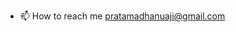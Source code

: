 - 📫 How to reach me pratamadhanuaji@gmail.com

<!---
Dhanuaji/Dhanuaji is a ✨ special ✨ repository because its `README.md` (this file) appears on your GitHub profile.
You can click the Preview link to take a look at your changes.
--->
